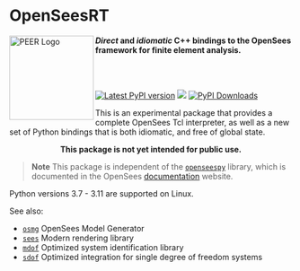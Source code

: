 # OpenSeesRT



<!--
<img align="center" src="https://raw.githubusercontent.com/BRACE2/OpenSeesRT/master/docs/figures/banner.png" width="150px" alt="OpenSees">
-->

<img align="left" src="https://raw.githubusercontent.com/BRACE2/OpenSeesRT/master/docs/figures/peer-black-300.png" width="150px" alt="PEER Logo">



***Direct* and *idiomatic* C++ bindings to the OpenSees framework for finite element analysis.**


<br>

<!-- 
-------------------------------------------------------------------- 
-->

<br>

<div style="align:center">

<!--
[![Latest conda-forge version](https://img.shields.io/conda/vn/conda-forge/opensees?logo=conda-forge&style=for-the-badge)](https://anaconda.org/conda-forge/opensees)
-->

<!-- [![PyPI Downloads][pypi-v-image]][pypi-v-link] -->

[![Latest PyPI version](https://img.shields.io/pypi/v/opensees?logo=pypi&style=for-the-badge)](https://pypi.python.org/pypi/opensees)
[![](https://img.shields.io/conda/v/opensees/opensees?color=%23660505&style=for-the-badge)](https://anaconda.org/opensees/opensees)
[![PyPI Downloads](https://img.shields.io/pypi/dm/opensees?style=for-the-badge)](https://pypi.org/project/opensees)

</div>

<!-- 
-------------------------------------------------------------------- 
-->

This is an experimental package that provides a complete OpenSees Tcl interpreter,
as well as a new set of Python bindings that is both idiomatic, and free
of global state.

<p style="text-align: center;">
<b>This package is not yet intended for public use.</b>
</p>

> **Note** This package is independent of the [`openseespy`](https://pypi.org/project/openseespy)
> library, which is documented in the OpenSees [documentation](https://opensees.github.io/OpenSeesDocumentation)
> website.

Python versions 3.7 - 3.11 are supported on Linux.


<!-- Badge links -->

[pypi-d-image]: https://img.shields.io/pypi/dm/opensees.svg
[license-badge]: https://img.shields.io/pypi/l/opensees.svg
[pypi-d-link]: https://pypi.org/project/opensees
[pypi-v-image]: https://img.shields.io/pypi/v/opensees.svg
[pypi-v-link]: https://pypi.org/project/opensees


See also:

- [`osmg`](https://pypi.org/project/osmg) OpenSees Model Generator
- [`sees`](https://pypi.org/project/sees) Modern rendering library
- [`mdof`](https://pypi.org/project/mdof) Optimized system identification library
- [`sdof`](https://pypi.org/project/sdof) Optimized integration for single degree of freedom systems

